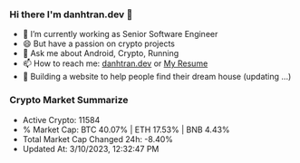 ### Hi there I'm danhtran.dev 👋

- 🔭 I’m currently working as Senior Software Engineer
- 😄 But have a passion on crypto projects
- 💬 Ask me about Android, Crypto, Running 
- 📫 How to reach me: <a href="https://danhtran.dev" target="_blank">danhtran.dev</a> or <a href="Dan-Resume.pdf" target="_blank">My Resume</a>
- 🌱 Building a website to help people find their dream house (updating ...)

### Crypto Market Summarize
- Active Crypto: 11584
- % Market Cap: BTC 40.07% | ETH 17.53% | BNB 4.43%
- Total Market Cap Changed 24h: -8.40%
- Updated At: 3/10/2023, 12:32:47 PM
